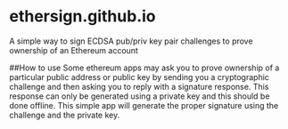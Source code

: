 # ethersign.github.io
A simple way to sign ECDSA pub/priv key pair challenges to prove ownership of an Ethereum account

##How to use
Some ethereum apps may ask you to prove ownership of a particular public address or public key by sending you a cryptographic challenge and then asking you to reply with a signature response.  This response can only be generated using a private key and this should be done offline.  This simple app will generate the proper signature using the challenge and the private key.
